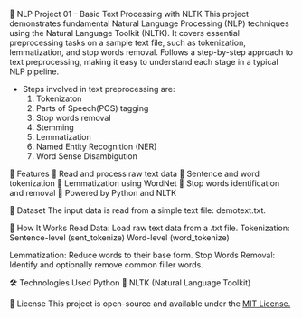📝 NLP Project 01 – Basic Text Processing with NLTK
This project demonstrates fundamental Natural Language Processing (NLP) techniques using the Natural Language Toolkit (NLTK). It covers essential preprocessing tasks on a sample text file, such as tokenization, lemmatization, and stop words removal.
 Follows a step-by-step approach to text preprocessing, making it easy to understand each stage in a typical NLP pipeline.
 * Steps involved in text preprocessing are:
   1. Tokenizaton
   2. Parts of Speech(POS) tagging
   3. Stop words removal
   4. Stemming
   5. Lemmatization
   6. Named Entity Recognition (NER)
   7. Word Sense Disambigution

🚀 Features
🔹 Read and process raw text data
🔹 Sentence and word tokenization
🔹 Lemmatization using WordNet
🔹 Stop words identification and removal
🔹 Powered by Python and NLTK

📁 Dataset
The input data is read from a simple text file: demotext.txt.

🧪 How It Works
Read Data: Load raw text data from a .txt file.
Tokenization:
Sentence-level (sent_tokenize)
Word-level (word_tokenize)

Lemmatization: Reduce words to their base form.
Stop Words Removal: Identify and optionally remove common filler words.

🛠️ Technologies Used
Python 🐍
NLTK (Natural Language Toolkit)

📄 License
This project is open-source and available under the [MIT License.](url)
